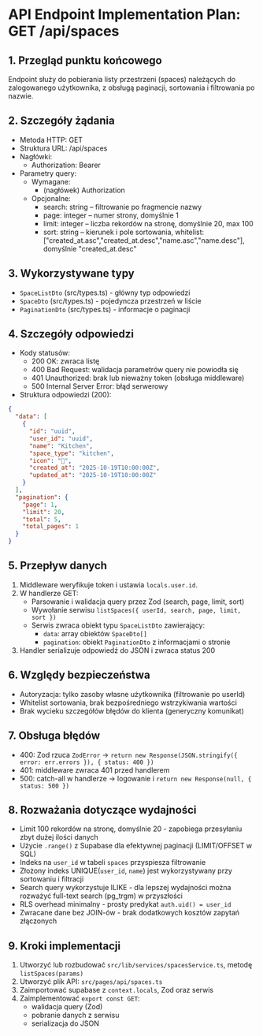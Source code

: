 # API Endpoint Implementation Plan: GET /api/spaces

## 1. Przegląd punktu końcowego
Endpoint służy do pobierania listy przestrzeni (spaces) należących do zalogowanego użytkownika, z obsługą paginacji, sortowania i filtrowania po nazwie.

## 2. Szczegóły żądania
- Metoda HTTP: GET
- Struktura URL: /api/spaces
- Nagłówki:
  - Authorization: Bearer <token>
- Parametry query:
  - Wymagane:
    - (nagłówek) Authorization
  - Opcjonalne:
    - search: string – filtrowanie po fragmencie nazwy
    - page: integer – numer strony, domyślnie 1
    - limit: integer – liczba rekordów na stronę, domyślnie 20, max 100
    - sort: string – kierunek i pole sortowania, whitelist: ["created_at.asc","created_at.desc","name.asc","name.desc"], domyślnie "created_at.desc"

## 3. Wykorzystywane typy
  - `SpaceListDto` (src/types.ts) - główny typ odpowiedzi
  - `SpaceDto` (src/types.ts) - pojedyncza przestrzeń w liście
  - `PaginationDto` (src/types.ts) - informacje o paginacji

## 4. Szczegóły odpowiedzi
- Kody statusów:
  - 200 OK: zwraca listę
  - 400 Bad Request: walidacja parametrów query nie powiodła się
  - 401 Unauthorized: brak lub nieważny token (obsługa middleware)
  - 500 Internal Server Error: błąd serwerowy
- Struktura odpowiedzi (200):
```json
{
  "data": [
    {
      "id": "uuid",
      "user_id": "uuid",
      "name": "Kitchen",
      "space_type": "kitchen",
      "icon": "🍳",
      "created_at": "2025-10-19T10:00:00Z",
      "updated_at": "2025-10-19T10:00:00Z"
    }
  ],
  "pagination": {
    "page": 1,
    "limit": 20,
    "total": 5,
    "total_pages": 1
  }
}
```

## 5. Przepływ danych
1. Middleware weryfikuje token i ustawia `locals.user.id`.
2. W handlerze GET:
   - Parsowanie i walidacja query przez Zod (search, page, limit, sort)
   - Wywołanie serwisu `listSpaces({ userId, search, page, limit, sort })`
   - Serwis zwraca obiekt typu `SpaceListDto` zawierający:
     - `data`: array obiektów `SpaceDto[]`
     - `pagination`: obiekt `PaginationDto` z informacjami o stronie
3. Handler serializuje odpowiedź do JSON i zwraca status 200

## 6. Względy bezpieczeństwa
- Autoryzacja: tylko zasoby własne użytkownika (filtrowanie po userId)
- Whitelist sortowania, brak bezpośredniego wstrzykiwania wartości
- Brak wycieku szczegółów błędów do klienta (generyczny komunikat)

## 7. Obsługa błędów
- 400: Zod rzuca `ZodError` → `return new Response(JSON.stringify({ error: err.errors }), { status: 400 })`
- 401: middleware zwraca 401 przed handlerem
- 500: catch-all w handlerze → logowanie i `return new Response(null, { status: 500 })`

## 8. Rozważania dotyczące wydajności
- Limit 100 rekordów na stronę, domyślnie 20 - zapobiega przesyłaniu zbyt dużej ilości danych
- Użycie `.range()` z Supabase dla efektywnej paginacji (LIMIT/OFFSET w SQL)
- Indeks na `user_id` w tabeli `spaces` przyspiesza filtrowanie
- Złożony indeks UNIQUE(`user_id`, `name`) jest wykorzystywany przy sortowaniu i filtracji
- Search query wykorzystuje ILIKE - dla lepszej wydajności można rozważyć full-text search (pg_trgm) w przyszłości
- RLS overhead minimalny - prosty predykat `auth.uid() = user_id`
- Zwracane dane bez JOIN-ów - brak dodatkowych kosztów zapytań złączonych

## 9. Kroki implementacji
1. Utworzyć lub rozbudować `src/lib/services/spacesService.ts`, metodę `listSpaces(params)`
2. Utworzyć plik API: `src/pages/api/spaces.ts`
3. Zaimportować supabase z `context.locals`, Zod oraz serwis
4. Zaimplementować `export const GET`:
   - walidacja query (Zod)
   - pobranie danych z serwisu
   - serializacja do JSON
